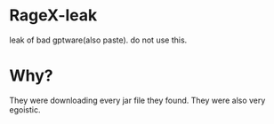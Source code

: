 
# RageX-leak

leak of bad gptware(also paste). do not use this.

# Why?

They were downloading every jar file they found. They were also very egoistic.


  